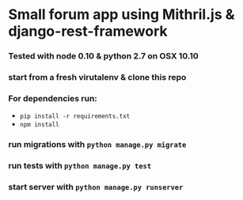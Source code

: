 # Small forum app using Mithril.js & django-rest-framework

### Tested with node 0.10 & python 2.7 on OSX 10.10

### start from a fresh virutalenv & clone this repo

### For dependencies run:

-   `pip install -r requirements.txt`
-   `npm install`

### run migrations with `python manage.py migrate`

### run tests with `python manage.py test`

### start server with `python manage.py runserver`